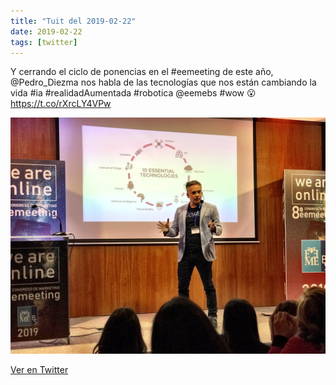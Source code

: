 ```yaml
---
title: "Tuit del 2019-02-22"
date: 2019-02-22
tags: [twitter]
---
```


Y cerrando el ciclo de ponencias en el #eemeeting de este año, @Pedro_Diezma nos habla de las tecnologías que nos están cambiando la vida #ia #realidadAumentada #robotica @eemebs #wow 😮 https://t.co/rXrcLY4VPw

![Imagen](/assets/images/1099028843673858048-D0CI5OLWoAIUIc7.jpg)

[Ver en Twitter](https://twitter.com/i/web/status/1099028843673858048)
